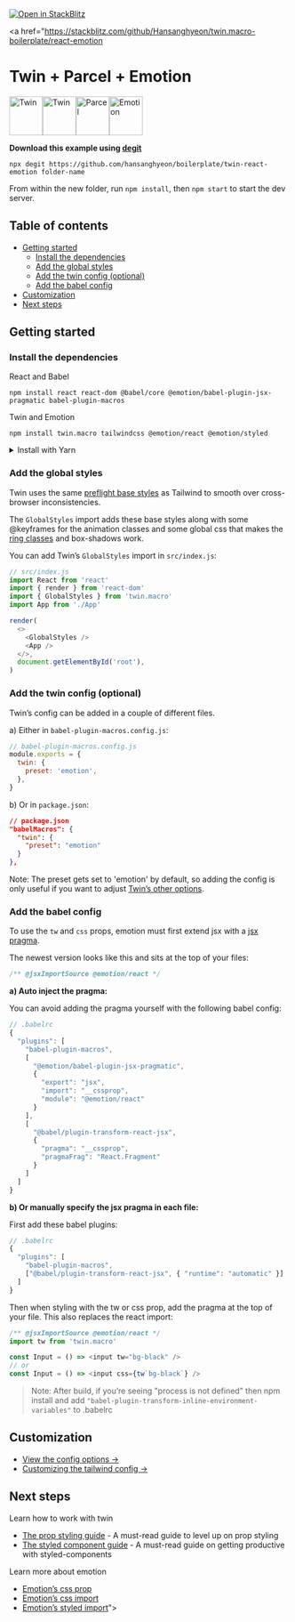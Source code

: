 <a href="https://stackblitz.com/github/Hansanghyeon/twin.macro-boilerplate/react-emotion">
  <img
    alt="Open in StackBlitz"
    src="https://developer.stackblitz.com/img/open_in_stackblitz_small.svg"
  />
</a>


<a href="https://stackblitz.com/github/Hansanghyeon/twin.macro-boilerplate/react-emotion

# Twin + Parcel + Emotion

<p><a href="https://github.com/ben-rogerson/twin.macro#gh-light-mode-only" target="_blank"><img src="../.github/twin-light.svg" alt="Twin" width="60" height="70"></a><a href="https://github.com/ben-rogerson/twin.macro#gh-dark-mode-only" target="_blank"><img src="../.github/twin-dark.svg" alt="Twin" width="60" height="70"></a><a href="https://parceljs.org/" target="_blank"><img src="../.github/parcel.svg" alt="Parcel" width="60" height="70"></a><a href="https://emotion.sh/docs/introduction" target="_blank"><img src="../.github/emotion.svg" alt="Emotion" width="60" height="70"></a>
</p>

**Download this example using [degit](https://github.com/Rich-Harris/degit)**

```shell
npx degit https://github.com/hansanghyeon/boilerplate/twin-react-emotion folder-name
```

From within the new folder, run `npm install`, then `npm start` to start the dev server.

[](#table-of-contents)

## Table of contents

- [Getting started](#getting-started)
  - [Install the dependencies](#install-the-dependencies)
  - [Add the global styles](#add-the-global-styles)
  - [Add the twin config (optional)](#add-the-twin-config-optional)
  - [Add the babel config](#add-the-babel-config)
- [Customization](#customization)
- [Next steps](#next-steps)

[](#getting-started)

## Getting started

### Install the dependencies

React and Babel

```shell
npm install react react-dom @babel/core @emotion/babel-plugin-jsx-pragmatic babel-plugin-macros
```

Twin and Emotion

```shell
npm install twin.macro tailwindcss @emotion/react @emotion/styled
```

<details>
  <summary>Install with Yarn</summary>

React and Babel

```shell
yarn add react react-dom @babel/core @emotion/babel-plugin-jsx-pragmatic babel-plugin-macros
```

Twin and Emotion

```shell
yarn add twin.macro tailwindcss @emotion/react @emotion/styled
```

</details>

### Add the global styles

Twin uses the same [preflight base styles](https://unpkg.com/tailwindcss/dist/base.css) as Tailwind to smooth over cross-browser inconsistencies.

The `GlobalStyles` import adds these base styles along with some @keyframes for the animation classes and some global css that makes the [ring classes](https://tailwindcss.com/docs/ring-width) and box-shadows work.

You can add Twin’s `GlobalStyles` import in `src/index.js`:

```js
// src/index.js
import React from 'react'
import { render } from 'react-dom'
import { GlobalStyles } from 'twin.macro'
import App from './App'

render(
  <>
    <GlobalStyles />
    <App />
  </>,
  document.getElementById('root'),
)
```

### Add the twin config (optional)

Twin’s config can be added in a couple of different files.

a) Either in `babel-plugin-macros.config.js`:

```js
// babel-plugin-macros.config.js
module.exports = {
  twin: {
    preset: 'emotion',
  },
}
```

b) Or in `package.json`:

```json
// package.json
"babelMacros": {
  "twin": {
    "preset": "emotion"
  }
},
```

Note: The preset gets set to 'emotion' by default, so adding the config is only useful if you want to adjust [Twin’s other options](#twin-options).

### Add the babel config

To use the `tw` and `css` props, emotion must first extend jsx with a [jsx pragma](https://emotion.sh/docs/css-prop#jsx-pragma).

The newest version looks like this and sits at the top of your files:

```js
/** @jsxImportSource @emotion/react */
```

**a) Auto inject the pragma:**

You can avoid adding the pragma yourself with the following babel config:

```js
// .babelrc
{
  "plugins": [
    "babel-plugin-macros",
    [
      "@emotion/babel-plugin-jsx-pragmatic",
      {
        "export": "jsx",
        "import": "__cssprop",
        "module": "@emotion/react"
      }
    ],
    [
      "@babel/plugin-transform-react-jsx",
      {
        "pragma": "__cssprop",
        "pragmaFrag": "React.Fragment"
      }
    ]
  ]
}
```

**b) Or manually specify the jsx pragma in each file:**

First add these babel plugins:

```js
// .babelrc
{
  "plugins": [
    "babel-plugin-macros",
    ["@babel/plugin-transform-react-jsx", { "runtime": "automatic" }]
  ]
}
```

Then when styling with the tw or css prop, add the pragma at the top of your file. This also replaces the react import:

```js
/** @jsxImportSource @emotion/react */
import tw from 'twin.macro'

const Input = () => <input tw="bg-black" />
// or
const Input = () => <input css={tw`bg-black`} />
```

> Note: After build, if you’re seeing "process is not defined" then npm install and add `"babel-plugin-transform-inline-environment-variables"` to .babelrc

[](#customization)

## Customization

- [View the config options →](https://github.com/ben-rogerson/twin.macro/blob/master/docs/options.md)
- [Customizing the tailwind config →](https://github.com/ben-rogerson/twin.macro/blob/master/docs/customizing-config.md)

[](#next-steps)

## Next steps

Learn how to work with twin

- [The prop styling guide](https://github.com/ben-rogerson/twin.macro/blob/master/docs/prop-styling-guide.md) - A must-read guide to level up on prop styling
- [The styled component guide](https://github.com/ben-rogerson/twin.macro/blob/master/docs/styled-component-guide.md) - A must-read guide on getting productive with styled-components

Learn more about emotion

- [Emotion’s css prop](https://emotion.sh/docs/css-prop)
- [Emotion’s css import](https://emotion.sh/docs/css-prop#string-styles)
- [Emotion’s styled import](https://emotion.sh/docs/styled)">
